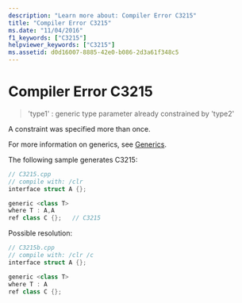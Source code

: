 ```yaml
---
description: "Learn more about: Compiler Error C3215"
title: "Compiler Error C3215"
ms.date: "11/04/2016"
f1_keywords: ["C3215"]
helpviewer_keywords: ["C3215"]
ms.assetid: d0d16007-8885-42e0-b086-2d3a61f348c5
---
```

# Compiler Error C3215

> 'type1' : generic type parameter already constrained by 'type2'

A constraint was specified more than once.

For more information on generics, see [Generics](../../extensions/generics-cpp-component-extensions.md).

The following sample generates C3215:

```cpp
// C3215.cpp
// compile with: /clr
interface struct A {};

generic <class T>
where T : A,A
ref class C {};   // C3215
```

Possible resolution:

```cpp
// C3215b.cpp
// compile with: /clr /c
interface struct A {};

generic <class T>
where T : A
ref class C {};
```

